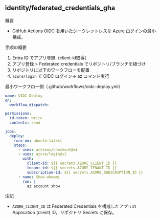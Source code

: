 ## identity/federated_credentials_gha

概要
- GitHub Actions OIDC を用いたシークレットレスな Azure ログインの最小構成。

手順の概要
1) Entra ID でアプリ登録（client-id取得）
2) アプリ登録 > Federated credentials でリポジトリ/ブランチを紐づけ
3) リポジトリに以下のワークフローを配置
4) `azure/login` で OIDC ログイン→ az コマンド実行

最小ワークフロー例（.github/workflows/oidc-deploy.yml）
```yaml
name: OIDC Deploy
on:
  workflow_dispatch:

permissions:
  id-token: write
  contents: read

jobs:
  deploy:
    runs-on: ubuntu-latest
    steps:
      - uses: actions/checkout@v4
      - uses: azure/login@v2
        with:
          client-id: ${{ secrets.AZURE_CLIENT_ID }}
          tenant-id: ${{ secrets.AZURE_TENANT_ID }}
          subscription-id: ${{ secrets.AZURE_SUBSCRIPTION_ID }}
      - name: Show whoami
        run: |
          az account show
```

注記
- `AZURE_CLIENT_ID` は Federated Credentials を構成したアプリの Application (client) ID。リポジトリ Secrets に保存。
